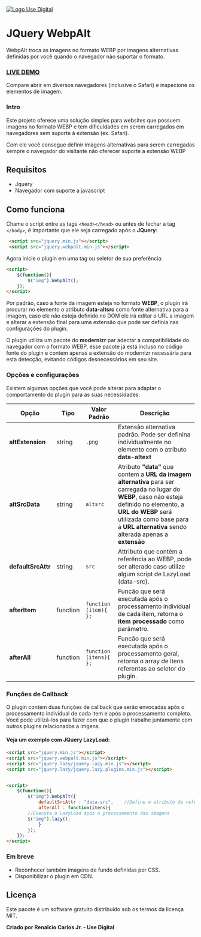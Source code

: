 [![Logo Use Digital](https://usedigital.com.br/img/logo.png "Logo Use Digital")](https://usedigital.com.br/ "Logo Use Digital")

# JQuery WebpAlt
WebpAlt troca as imagens no formato WEBP por imagens alternativas definidas por você quando o navegador não suportar o formato.

### [LIVE DEMO](http://usedigital.com.br "####LIVE DEMO")
Compare abrir em diversos navegadores (inclusive o Safari) e inspecione os elementos de imagem.

### Intro
Este projeto oferece uma solução simples para websites que possuem imagens no formato WEBP e tem dificuldades em serem carregados em navegadores sem suporte à extensão (ex. Safari).

Com ele você consegue definir imagens alternativas para serem carregadas sempre o navegador do visitante não oferecer suporte a extensão WEBP

## Requisitos

 - Jquery
 - Navegador com suporte a javascript

## Como funciona
Chame o script entre as tags `<head></head>` ou antes de fechar a tag `</body>`, é importante que ele seja carregado após o **JQuery**:

```html
 <script src="jquery.min.js"></script>
 <script src="jquery.webpalt.min.js"></script>
```
Agora inicie o plugin em uma tag ou seletor de sua preferência:

```html
<script>  
    $(function(){  
        $("img").WebpAlt(); 
    });
</script>
```

Por padrão, caso a fonte da imagem esteja no formato **WEBP**, o plugin irá procurar no elemento o atributo **data-altsrc** como fonte alternativa para a imagem, caso ele não esteja definido no DOM ele irá editar o URL a imagem e alterar a extensão final para uma extensão que pode ser definia nas configurações do plugin. 

O plugin utiliza um pacote do **modernizr** par adectar a compatibilidade do navegador com o formato WEBP, esse pacote já está incluso no código fonte do plugin e contem apenas a extensão do modernizr necessária para esta detecção, evitando códigos desnecessários em seu site.

### Opções e configurações
Existem algumas opções que você pode alterar para adaptar o comportamento do plugin para as suas necessidades:

| Opção | Tipo | Valor Padrão | Descrição |
|--|--|--|--|
| **altExtension** | string | `.png` | Extensão alternativa padrão. Pode ser definina individualmente no elemento com o atributo **data-altext** |
| **altSrcData** | string | `altsrc` | Atributo **"data"** que contem a **URL da imagem alternativa** para ser carregada no lugar do **WEBP**, caso não esteja definido no elemento, a **URL do WEBP** será utilizada como base para a **URL alternativa** sendo alterada apenas a **extensão** |
| **defaultSrcAttr** | string | `src` | Attributo que contém a referência ao WEBP, pode ser alterado caso utilize algum script de LazyLoad (data-src). |
| **afterItem** | function | `function (item){ };`| Funcão que será executada após o processamento individual de cada item, retorna o **item processado** como parâmetro. |
| **afterAll** | function | `function (itens){ };`| Funcão que será executada após o processamento geral, retorna o array de itens referentas ao seletor do plugin. |


### Funções de Callback
O plugin contém duas funções de callback que serão envocadas após o processamento individual de cada item e após o processamento completo. Você pode utilizá-los para fazer com que o plugin trabalhe juntamente com outros plugins relacionados a imgens.
#### Veja um exemplo com **JQuery LazyLoad**:
```html
<script src="jquery.min.js"></script>
<script src="jquery.webpalt.min.js"></script>
<script src="jquery.lazy/jquery.lazy.min.js"></script>
<script src="jquery.lazy/jquery.lazy.plugins.min.js"></script>


<script>  
    $(function(){  
        $("img").WebpAlt({
            defaultSrcAttr : "data-src",	//Define o atributo de referência do WEBP como data-src (padrão do JQuery LazyLoad).
            afterAll : function(itens){
		//Executa o LazyLoad após o processamento das imagens
		$("img").lazy();
            }
        }); 
    });
</script>
```

### Em breve
- Reconhecer também imagens de fundo definidas por CSS.
- Disponibilizar o plugin em CDN.


## Licença
Este pacote é um software gratuito distribuído sob os termos da licença MIT.

**Criado por Renalcio Carlos Jr. - Use Digital**
